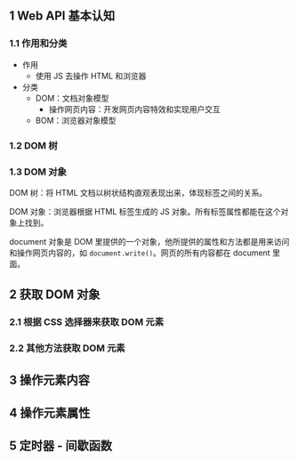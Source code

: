 ## 1 Web API 基本认知

### 1.1 作用和分类

- 作用
	- 使用 JS 去操作 HTML 和浏览器
- 分类
	- DOM：文档对象模型
		- 操作网页内容：开发网页内容特效和实现用户交互
	- BOM：浏览器对象模型

### 1.2 DOM 树

### 1.3 DOM 对象

DOM 树：将 HTML 文档以树状结构直观表现出来，体现标签之间的关系。

DOM 对象：浏览器根据 HTML 标签生成的 JS 对象。所有标签属性都能在这个对象上找到。

document 对象是 DOM 里提供的一个对象，他所提供的属性和方法都是用来访问和操作网页内容的，如 `document.write()`。网页的所有内容都在 document 里面。

## 2 获取 DOM 对象

### 2.1 根据 CSS 选择器来获取 DOM 元素

### 2.2 其他方法获取 DOM 元素

## 3 操作元素内容

## 4 操作元素属性

## 5 定时器 - 间歇函数
